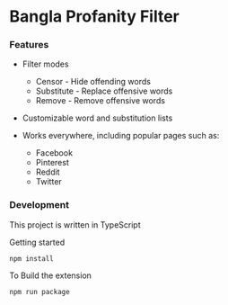 # Bangla Profanity Filter

### Features
* Filter modes
    * Censor - Hide offending words
    * Substitute - Replace offensive words
    * Remove - Remove offensive words

* Customizable word and substitution lists
* Works everywhere, including popular pages such as:
    * Facebook
    * Pinterest
    * Reddit
    * Twitter

### Development
This project is written in TypeScript

Getting started
```
npm install
```

To Build the extension
```
npm run package
```
